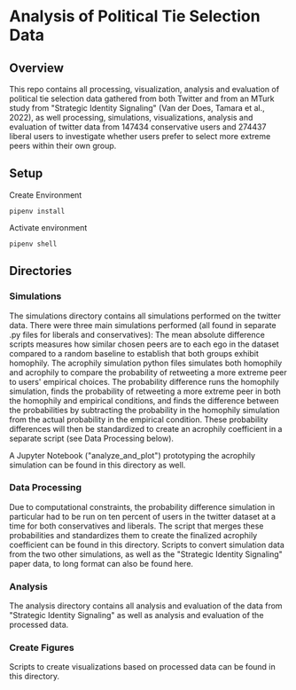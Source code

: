 # Analysis of Political Tie Selection Data

## Overview

This repo contains all processing, visualization, analysis and evaluation of political tie selection data gathered from both Twitter and from an MTurk study from "Strategic Identity Signaling" (Van der Does, Tamara et al., 2022), as well processing, simulations, visualizations, analysis and evaluation of twitter data from 147434 conservative users and 274437 liberal users to investigate whether users prefer to select more extreme peers within their own group.

## Setup

Create Environment
```
pipenv install
```

Activate environment
```
pipenv shell
```

## Directories

### Simulations

The simulations directory contains all simulations performed on the twitter data. There were three main simulations performed (all found in separate .py files for liberals and conservatives):  The mean absolute difference scripts measures how similar chosen peers are to each ego in the dataset compared to a random baseline to establish that both groups exhibit homophily. The acrophily simulation python files simulates both homophily and acrophily to compare the probability of retweeting a more extreme peer to users' empirical choices. The probability difference runs the homophily simulation, finds the probability of retweeting a more extreme peer in both the homophily and empirical conditions, and finds the difference between the probabilities by subtracting the probability in the homophily simulation from the actual probability in the empirical condition. These probability differences will then be standardized to create an acrophily coefficient in a separate script (see Data Processing below).

A Jupyter Notebook ("analyze_and_plot") prototyping the acrophily simulation can be found in this directory as well.

### Data Processing

Due to computational constraints, the probability difference simulation in particular had to be run on ten percent of users in the twitter dataset at a time for both conservatives and liberals. The script that merges these probabilities and standardizes them to create the finalized acrophily coefficient can be found in this directory. Scripts to convert simulation data from the two other simulations, as well as the "Strategic Identity Signaling" paper data, to long format can also be found here.

### Analysis

The analysis directory contains all analysis and evaluation of the data from "Strategic Identity Signaling" as well as analysis and evaluation of the processed data.

### Create Figures

Scripts to create visualizations based on processed data can be found in this directory.
